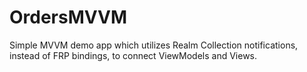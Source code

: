 # OrdersMVVM

Simple MVVM demo app which utilizes Realm Collection notifications, instead of FRP bindings, to connect ViewModels and Views.
